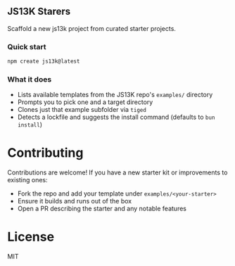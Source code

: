 ## JS13K Starers

Scaffold a new js13k project from curated starter projects.

### Quick start

```bash
npm create js13k@latest
```

### What it does

- Lists available templates from the JS13K repo's `examples/` directory
- Prompts you to pick one and a target directory
- Clones just that example subfolder via `tiged`
- Detects a lockfile and suggests the install command (defaults to `bun install`)

# Contributing

Contributions are welcome! If you have a new starter kit or improvements to existing ones:

- Fork the repo and add your template under `examples/<your-starter>`
- Ensure it builds and runs out of the box
- Open a PR describing the starter and any notable features

# License

MIT
